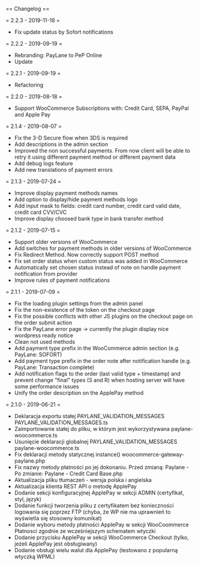 == Changelog ==

= 2.2.3 - 2019-11-18 =
* Fix update status by Sofort notifications

= 2.2.2 - 2019-09-19 =
* Rebranding: PayLane to PeP Online
* Update

= 2.2.1 - 2019-09-19 =
* Refactoring

= 2.2.0 - 2019-08-18 =
* Support WooCommerce Subscriptions with: Credit Card, SEPA, PayPal and Apple Pay

= 2.1.4 - 2019-08-07 =
* Fix the 3-D Secure flow when 3DS is required
* Add descriptions in the admin section
* Improved the non successful payments. From now client will be able to retry it using different payment method or different payment data
* Add debug logs feature
* Add new translations of payment errors

= 2.1.3 - 2019-07-24 =
* Improve display payment methods names
* Add option to display/hide payment methods logo
* Add input mask to fields: credit card number, credit card valid date, credit card CVV/CVC
* Improve display choosed bank type in bank transfer method

= 2.1.2 - 2019-07-15 =
* Support older versions of WooCommerce
* Add switches for payment methods in older versions of WooCommerce
* Fix Redirect Method. Now correctly support POST method
* Fix set order status when custom status was added in WooCommerce
* Automatically set chosen status instead of note on handle payment notification from provider
* Improve rules of payment notifications

= 2.1.1 - 2019-07-09 =
* Fix the loading plugin settings from the admin panel
* Fix the non-existence of the token on the checkout page
* Fix the possible conflicts with other JS plugins on the checkout page on the order submit action
* Fix the PayLane error page -> currently the plugin display nice wordpress ready notice
* Clean not used methods
* Add payment type prefix in the WooCommerce admin section (e.g. PayLane: SOFORT)
* Add payment type prefix in the order note after notification handle (e.g. PayLane: Transaction complete)
* Add notification flags to the order (last valid type + timestamp) and prevent change "final" types (S and R) when hosting server will have some performance issues
* Unify the order description on the ApplePay method

= 2.1.0 - 2019-06-21 =
* Deklaracja exportu stałej PAYLANE_VALIDATION_MESSAGES
    PAYLANE_VALIDATION_MESSAGES.ts
* Zaimportowanie stałej do pliku, w którym jest wykorzystywana
    paylane-woocommerce.ts
* Usunięcie deklaracji globalnej PAYLANE_VALIDATION_MESSAGES
    paylane-woocommerce.ts
* Fix deklaracji metody statycznej instance()
    woocommerce-gateway-paylane.php
* Fix nazwy metody płatności po jej dokonaniu.
    Przed zmianą: Paylane -
    Po zmianie: Paylane - Credit Card
    Base.php
* Aktualizacja pliku tłumaczeń - wersja polska i angielska
* Aktualizacja klienta REST API o metodę ApplePay
* Dodanie sekcji konfiguracyjnej ApplePay w sekcji ADMIN (certyfikat, styl, język)
* Dodanie funkcji tworzenia pliku z certyfikatem bez konieczności logowania się poprzez FTP (chyba, że WP nie ma uprawnień to wyświetla się stosowny komunikat)
* Dodanie wyboru metody płatności ApplePay w sekcji WooCoommerce Płatnosci zgodnie ze wcześniejszym schematem wtyczki
* Dodanie przycisku ApplePay w sekcji WooCommerce Checkout (tylko, jeżeli ApplePay jest obsługiwany)
* Dodanie obsługi wielu walut dla ApplePay (testowano z popularną wtyczką WPML)